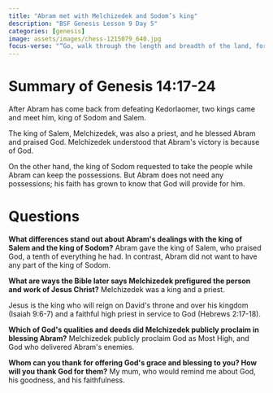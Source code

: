 ```yaml
---
title: "Abram met with Melchizedek and Sodom’s king"
description: "BSF Genesis Lesson 9 Day 5"
categories: [genesis]
image: assets/images/chess-1215079_640.jpg
focus-verse: "“Go, walk through the length and breadth of the land, for I am giving it to you.” – Genesis 13:17"
---
```


# Summary of Genesis 14:17-24

After Abram has come back from defeating Kedorlaomer, two kings came and meet him, king of Sodom and Salem.

The king of Salem, Melchizedek, was also a priest, and he blessed Abram and praised God. Melchizedek understood that Abram's victory is because of God.

On the other hand, the king of Sodom requested to take the people while Abram can keep the possessions. But Abram does not need any possessions; his faith has grown to know that God will provide for him.

# Questions

**What differences stand out about Abram's dealings with the king of Salem and the king of Sodom?** Abram gave the king of Salem, who praised God, a tenth of everything he had. In contrast, Abram did not want to have any part of the king of Sodom.

**What are ways the Bible later says Melchizedek prefigured the person and work of Jesus Christ?** Melchizedek was a king and a priest.

Jesus is the king who will reign on David's throne and over his kingdom (Isaiah 9:6-7) and a faithful high priest in service to God (Hebrews 2:17-18).

**Which of God's qualities and deeds did Melchizedek publicly proclaim in blessing Abram?** Melchizedek publicly proclaim God as Most High, and God who delivered Abram's enemies.

**Whom can you thank for offering God's grace and blessing to you? How will you thank God for them?** My mum, who would remind me about God, his goodness, and his faithfulness. 
